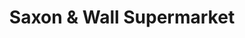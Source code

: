 ---
title: "Saxon & Wall Supermarket"
url: /pompano-beach/saxon-und-wall-supermarket/
shop: Supermarkt
---